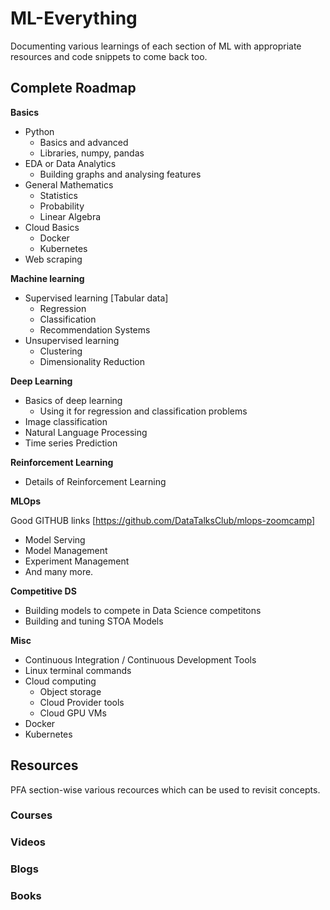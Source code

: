 # ML-Everything
Documenting various learnings of each section of ML with appropriate resources and code snippets to come back too.

## Complete Roadmap

**Basics** 

- Python
    - Basics and advanced
    - Libraries, numpy, pandas
- EDA or Data Analytics
    - Building graphs and analysing features
- General Mathematics
    - Statistics
    - Probability
    - Linear Algebra
- Cloud Basics
    - Docker
    - Kubernetes
- Web scraping

**Machine learning**

- Supervised learning [Tabular data]
    - Regression
    - Classification
    - Recommendation Systems
- Unsupervised learning
    - Clustering
    - Dimensionality Reduction

**Deep Learning** 

- Basics of deep learning
    - Using it for regression and classification problems
- Image classification
- Natural Language Processing
- Time series Prediction

**Reinforcement Learning**

- Details of Reinforcement Learning

**MLOps** 

Good GITHUB links [https://github.com/DataTalksClub/mlops-zoomcamp]

- Model Serving
- Model Management
- Experiment Management
- And many more.

**Competitive DS**
- Building models to compete in Data Science competitons
- Building and tuning STOA Models



**Misc**

- Continuous Integration / Continuous Development Tools
- Linux terminal commands
- Cloud computing
    - Object storage
    - Cloud Provider tools
    - Cloud GPU VMs
- Docker
- Kubernetes


## Resources
PFA section-wise various recources which can be used to revisit concepts. 

### Courses 


### Videos 

### Blogs 

### Books